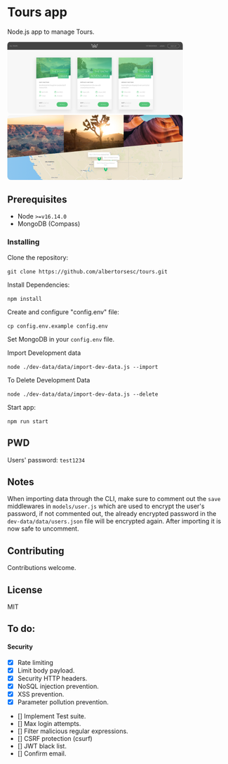 # Tours app

Node.js app to manage Tours.

<img width="400" alt="Tours" src="https://raw.githubusercontent.com/albertorsesc/tours/main/public/img/img-1.png" style="border-radius: 0.5rem;">

<img width="400" alt="Tours" src="https://raw.githubusercontent.com/albertorsesc/tours/main/public/img/img.png" style="border-radius: 0.5rem;">

## Prerequisites

- Node `>=v16.14.0`
- MongoDB (Compass)

### Installing

Clone the repository:

`git clone https://github.com/albertorsesc/tours.git`

Install Dependencies:

`npm install`

Create and configure "config.env" file:

`cp config.env.example config.env`

Set MongoDB in your `config.env` file.

Import Development data

`node ./dev-data/data/import-dev-data.js --import`

To Delete Development Data

`node ./dev-data/data/import-dev-data.js --delete`

Start app:

`npm run start`

## PWD

Users' password: `test1234`

## Notes

When importing data through the CLI, make sure to comment out the `save` middlewares in `models/user.js` which are used to encrypt the user's password,
if not commented out, the already encrypted password in the `dev-data/data/users.json` file will be encrypted again. After importing it is now safe to uncomment.

## Contributing

Contributions welcome.

## License

MIT

## To do:

#### Security

* [x] Rate limiting
* [x] Limit body payload.
* [x] Security HTTP headers.
* [x] NoSQL injection prevention.
* [x] XSS prevention.
* [x] Parameter pollution prevention.
* [] Implement Test suite.
* [] Max login attempts.
* [] Filter malicious regular expressions.
* [] CSRF protection (csurf)
* [] JWT black list.
* [] Confirm email.